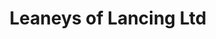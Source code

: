 ---
title: "Leaneys of Lancing Ltd"
url: /lancing/leaneys-of-lancing-ltd/
shop: Haushaltsartikel
---